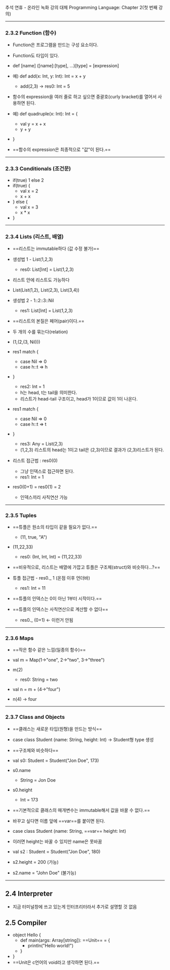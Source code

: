 추석 연휴 - 온라인 녹화 강의 대체
Programming Language: Chapter 2(첫 번째 강의)

---
### 2.3.2 Function (함수)
- Function은 프로그램을 만드는 구성 요소이다.
- Function도 타입이 있다.

- def [name] ([name]:[type], ...)[type] = [expression]
- 예) def add(x: Int, y: Int): Int = x + y
	- add(2,3) -> res0: Int = 5

- 함수의 expression을 여러 줄로 하고 싶으면 중괄호(curly bracket)를 열어서 사용하면 된다.
- 예) def quadruple(x: Int): Int = {
	- val y = x + x
	- y + y
- }
- ==함수의 expression은 최종적으로 "값"이 된다.==

---
### 2.3.3 Conditionals (조건문)
- if(true) 1 else 2
- if(true) {
	- val x = 2
	- x + x
- } else {
	- val x = 3
	- x * x
- }

---
### 2.3.4 Lists (리스트, 배열)
- ==리스트는 immutable하다 (값 수정 불가)==

- 생성법 1 - List(1,2,3)
	- res0: List[Int] = List(1,2,3)

- 리스트 안에 리스트도 가능하다
- List(List(1,2), List(2,3), List(3,4))

- 생성법 2 - 1::2::3::Nil
	- res1: List[Int] = List(1,2,3)

- ==리스트의 본질은 페어(pair)이다.==
- 두 개의 수를 묶는다(relation)
- (1,(2,(3, Nil)))

- res1 match {
	- case Nil => 0
	- case h::t => h
- }
	- res2: Int = 1
	- h는 head, t는 tail을 의미한다.
	- 리스트가 head-tail 구조이고, head가 1이므로 값이 1이 나온다.

- res1 match {
	- case Nil => 0
	- case h::t => t
- }
	- res3: Any = List(2,3)
	- (1,2,3) 리스트의 head는 1이고 tail은 (2,3)이므로 결과가 (2,3)리스트가 된다.

- 리스트 접근법 : res0(0)
	- 그냥 인덱스로 접근하면 된다.
	- res1: Int = 1
- res0(0+1) = res0(1) = 2
	- 인덱스끼리 사칙연산 가능

---
### 2.3.5 Tuples
- ==튜플은 원소의 타입이 같을 필요가 없다.==
	- (11, true, "A")

- (11,22,33)
	- res0: (Int, Int, Int) = (11,22,33)

- ==비유적으로, 리스트는 배열에 가깝고 튜플은 구조체(struct)와 비슷하다...?==

- 튜플 접근법 - res0._ 1 (온점 이후 언더바)
	- res1: Int = 11
- ==튜플의 인덱스는 0이 아닌 1부터 시작이다.==
- ==튜플의 인덱스는 사칙연산으로 계산할 수 없다==
	- res0._ (0+1) <- 이런거 안됨

---
### 2.3.6 Maps
- ==작은 함수 같은 느낌(일종의 함수)==

- val m = Map(1->"one", 2->"two", 3->"three")
- m(2)
	- res0: String = two

- val n = m + (4->"four")
- n(4) -> four

---
### 2.3.7 Class and Objects
- ==클래스는 새로운 타입(원형)을 만드는 방식==

- case class Student (name: String, height: Int) -> Student형 type 생성

- ==구조체와 비슷하다==

- val s0: Student = Student("Jon Doe", 173)
- s0.name
	- String = Jon Doe
- s0.height
	- Int = 173

- ==기본적으로 클래스의 매개변수는 immutable해서 값을 바꿀 수 없다.==

- 바꾸고 싶다면 이름 앞에 ==var==를 붙이면 된다.

- case class Student (name: String, ==var== height: Int)
- 이러면 height는 바꿀 수 있지만 name은 못바꿈

- val s2 : Student = Student("Jon Doe", 180)
- s2.height = 200 (가능)
- s2.name = "John Doe" (불가능)

---
## 2.4 Interpreter
- 지금 터미널창에 쓰고 있는게 인터프리터라서 추가로 설명할 것 없음

## 2.5 Compiler
- object Hello {
	- def main(args: Array[string]): ==Unit== = {
		- println("Hello world!")
	- }
- }
- ==Unit은 c언어의 void라고 생각하면 된다.==
